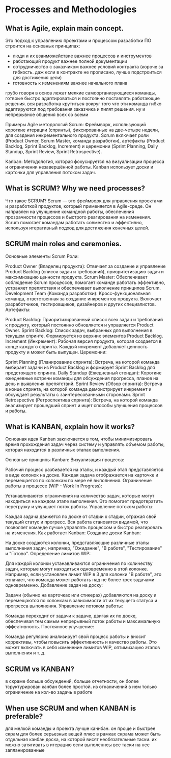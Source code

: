 # Processes and Methodologies
##	What is Agile, explain main concept.

Это подход к управлению проектами и процессом разработки ПО
строится на основных принципах:

- люди и их взаиможействие важнее процессов и инструментов
- работающий продукт важнее полной документации
- сотрудничество  с заказчиком важнее условий контракта (короче за гибкость. даж если в контракте не прописано, лучше подстроиться для достижения цели)
- готовность к изменениям важнее начального плана

грубо говоря в основ лежат мелкие самоорганизующиеся команды, готвоые быстро адаптироваться и постоянно поставлять работающие решения. вся разработка крутиться вокруг того что эти команда гибко адаптируются под требования заказчика и пилят решения. ну и непрерывное общения всех со всеми

Примеры Agile методологий
Scrum: Фреймворк, использующий короткие итерации (спринты), фиксированные на две-четыре недели, для создания инкрементального продукта. Scrum включает роли (Product Owner, Scrum Master, команда разработки), артефакты (Product Backlog, Sprint Backlog, Increment) и церемонии (Sprint Planning, Daily Standup, Sprint Review, Sprint Retrospective).

Kanban: Методология, которая фокусируется на визуализации процесса и ограничении незавершённой работы. Kanban использует доски и карточки для управления потоком задач.

##	What is SCRUM? Why we need processes?

Что такое SCRUM?
Scrum — это фреймворк для управления проектами и разработкой продуктов, который применяется в Agile-среде. Он направлен на улучшение командной работы, обеспечения прозрачности процессов и быстрого реагирования на изменения. Scrum помогает командам работать совместно и эффективно, используя итеративный подход для достижения конечных целей.




##	SCRUM main roles and ceremonies.

Основные элементы Scrum
Роли:

Product Owner (Владелец продукта): Отвечает за создание и управление Product Backlog (список задач и требований), приоритетизацию задач и максимизацию ценности продукта.
Scrum Master: Обеспечивает соблюдение Scrum процессов, помогает команде работать эффективно, устраняет препятствия и обеспечивает выполнение принципов Scrum.
Development Team (Команда разработки): Кросс-функциональная команда, ответственная за создание инкрементов продукта. Включает разработчиков, тестировщиков, дизайнеров и других специалистов.
Артефакты:

Product Backlog: Приоритизированный список всех задач и требований к продукту, который постоянно обновляется и управляется Product Owner.
Sprint Backlog: Список задач, выбранных для выполнения в текущем спринте. Формируется из верхних элементов Product Backlog.
Increment (Инкремент): Рабочая версия продукта, которая создается в конце каждого спринта. Каждый инкремент добавляет ценность продукту и может быть выпущен.
Церемонии:

Sprint Planning (Планирование спринта): Встреча, на которой команда выбирает задачи из Product Backlog и формирует Sprint Backlog для предстоящего спринта.
Daily Standup (Ежедневный стендап): Короткие ежедневные встречи команды для обсуждения прогресса, планов на день и выявления препятствий.
Sprint Review (Обзор спринта): Встреча в конце спринта, на которой команда демонстрирует инкремент и обсуждает результаты с заинтересованными сторонами.
Sprint Retrospective (Ретроспектива спринта): Встреча, на которой команда анализирует прошедший спринт и ищет способы улучшения процессов и работы.


##	What is KANBAN, explain how it works?

Основная идея Kanban заключается в том, чтобы минимизировать время прохождения задач через систему и управлять объемом работы, которая находится в различных этапах выполнения.

Основные принципы Kanban:
Визуализация процесса:

Рабочий процесс разбивается на этапы, и каждый этап представляется в виде колонок на доске. Каждая задача отображается на карточке и перемещается по колонкам по мере её выполнения.
Ограничение работы в процессе (WIP - Work In Progress):

Устанавливаются ограничения на количество задач, которые могут находиться на каждом этапе выполнения. Это помогает предотвратить перегрузку и улучшает поток работы.
Управление потоком работы:

Каждая задача движется по доске от стадии к стадии, отражая свой текущий статус и прогресс. Вся работа становится видимой, что позволяет команде лучше управлять процессом и быстро реагировать на изменения.
Как работает Kanban:
Создание доски Kanban:

На доске создаются колонки, представляющие различные этапы выполнения задач, например, "Ожидание", "В работе", "Тестирование" и "Готово".
Определение лимитов WIP:

Для каждой колонки устанавливаются ограничения по количеству задач, которые могут находиться одновременно в этой колонке. Например, если установлен лимит WIP в 3 для колонки "В работе", это означает, что команда может работать над не более трех задачами одновременно.
Добавление задач на доску:

Задачи (обычно на карточках или стикерах) добавляются на доску и перемещаются по колонкам в зависимости от их текущего статуса и прогресса выполнения.
Управление потоком работы:

Команда переходит от задачи к задаче, двигая их по доске, обеспечивая тем самым непрерывный поток работы и максимальную эффективность.
Постоянное улучшение:

Команда регулярно анализирует свой процесс работы и вносит коррективы, чтобы повысить эффективность и качество работы. Это может включать в себя изменение лимитов WIP, оптимизацию этапов выполнения и т. д.


##	SCRUM vs KANBAN?

в скраме больше обсуждений, больше отчетности, он более тсруктурирован
канбан более простой. из огнаничений в нем только ограничение на кол-во задачь в работе


##	When use SCRUM and when KANBAN is preferable?

для мелкой команды и проекта лучше каннбан. он проще и быстрее
скрам для более серьезных вещей
плюс в рамках скрама может быть отдельная канбан доска, на которой висят необязательные таски. их можно затягивать в итерацию если выполеннеы все таски на нее запланированные
